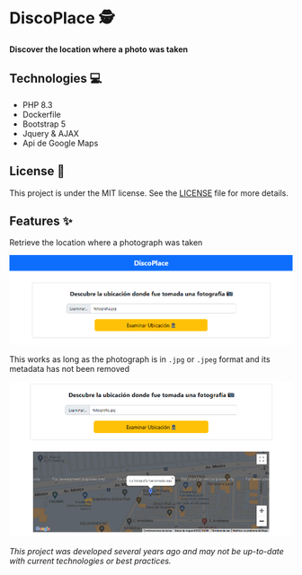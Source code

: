# DiscoPlace :detective:

**Discover the location where a photo was taken**

## Technologies :computer:

- PHP 8.3
- Dockerfile
- Bootstrap 5
- Jquery & AJAX
- Api de Google Maps

## License :scroll:

This project is under the MIT license. See the [LICENSE](LICENSE) file for more details.

## Features :sparkles:

Retrieve the location where a photograph was taken

![ScreenShot 1](media/screenshot.png)

This works as long as the photograph is in `.jpg` or `.jpeg` format and its metadata has not been removed

![ScreenShot 2](media/screenshot-2.png)

*This project was developed several years ago and may not be up-to-date with current technologies or best practices.*
